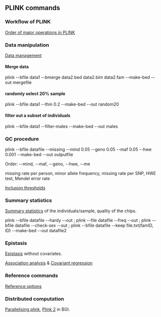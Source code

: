 ## PLINK commands

### Workflow of PLINK 
[Order of major operations in PLINK](http://pngu.mgh.harvard.edu/~purcell/plink/flow.shtml)

###  Data manipulation
[Data management](http://pngu.mgh.harvard.edu/~purcell/plink/dataman.shtml)

#### Merge data

plink --bfile data1 --bmerge data2.bed data2.bim data2.fam --make-bed --out mergefile

#### randomly select 20% sample

plink --bfile data1 --thin 0.2 --make-bed --out random20

#### filter out a subset of individuals

plink --bfile data1 --filter-males --make-bed --out males

### QC procedure 

plink --bfile datafile --missing --mind 0.05 --geno 0.05 --maf 0.05 --hwe 0.001 --make-bed --out outputfile

Order: --mind, --maf, --geno, --hwe, --me

missing rate per person, minor allele frequency, missing rate per SNP, HWE test, Mendel error rate

[Inclusion thresholds](http://pngu.mgh.harvard.edu/~purcell/plink/thresh.shtml)

### Summary statistics 

[Summary statistics](http://pngu.mgh.harvard.edu/~purcell/plink/summary.shtml) of the individuals/sample, quality of the chips.

plink --bfile datafile --hardy --out ; plink --file datafile --freq --out ; plink --bfile datafile --check-sex --out  ; plink --bfile datafile --keep file.txt(famID, ID) --make-bed --out datafile2

### Epistasis
[Epistasis](http://pngu.mgh.harvard.edu/~purcell/plink/epi.shtml) without covariates.

[Association analysis](http://pngu.mgh.harvard.edu/~purcell/plink/anal.shtml#glm) & [Covariant regression](https://www.cog-genomics.org/plink2/assoc#linear)

### Reference commands

[Reference options](http://pngu.mgh.harvard.edu/~purcell/plink/reference.shtml)

### Distributed computation

[Parallelising plink](http://chrisladroue.com/2012/03/parallelising-plink-or-anything-else-the-easy-way/?nsukey), [Plink 2](https://www.cog-genomics.org/plink2/parallel) in BGI.


